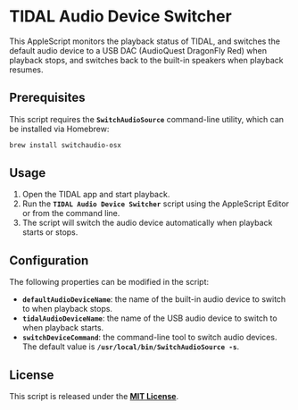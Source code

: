 # **TIDAL Audio Device Switcher**

This AppleScript monitors the playback status of TIDAL, and switches the default audio device to a USB DAC (AudioQuest DragonFly Red) when playback stops, and switches back to the built-in speakers when playback resumes.

## **Prerequisites**

This script requires the **`SwitchAudioSource`** command-line utility, which can be installed via Homebrew:

```sh
brew install switchaudio-osx

```

## **Usage**

1. Open the TIDAL app and start playback.
2. Run the **`TIDAL Audio Device Switcher`** script using the AppleScript Editor or from the command line.
3. The script will switch the audio device automatically when playback starts or stops.

## **Configuration**

The following properties can be modified in the script:

- **`defaultAudioDeviceName`**: the name of the built-in audio device to switch to when playback stops.
- **`tidalAudioDeviceName`**: the name of the USB audio device to switch to when playback starts.
- **`switchDeviceCommand`**: the command-line tool to switch audio devices. The default value is **`/usr/local/bin/SwitchAudioSource -s`**.

## **License**

This script is released under the **[MIT License](https://chat.openai.com/chat/LICENSE)**.